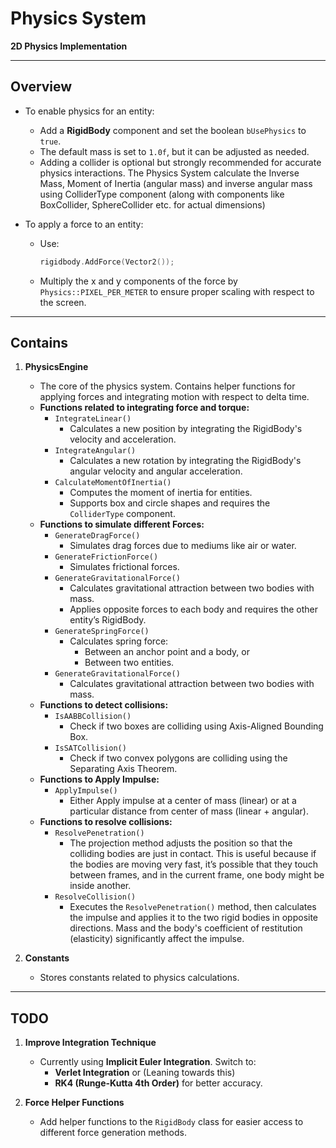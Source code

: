 # Physics System  

**2D Physics Implementation**  

---

## Overview  

- To enable physics for an entity:  
  - Add a **RigidBody** component and set the boolean `bUsePhysics` to `true`.  
  - The default mass is set to `1.0f`, but it can be adjusted as needed.  
  - Adding a collider is optional but strongly recommended for accurate physics interactions. The Physics System calculate the Inverse Mass, Moment of Inertia (angular mass) and inverse angular mass using ColliderType component (along with components like BoxCollider, SphereCollider etc. for actual dimensions)  

- To apply a force to an entity:  
  - Use:  
    ```cpp
    rigidbody.AddForce(Vector2());
    ```  
  - Multiply the x and y components of the force by `Physics::PIXEL_PER_METER` to ensure proper scaling with respect to the screen.  

---

## Contains  

1. **PhysicsEngine**  
   - The core of the physics system. Contains helper functions for applying forces and integrating motion with respect to delta time.  
   - **Functions related to integrating force and torque:**  
     - `IntegrateLinear()`  
       - Calculates a new position by integrating the RigidBody's velocity and acceleration.  
     - `IntegrateAngular()`  
       - Calculates a new rotation by integrating the RigidBody's angular velocity and angular acceleration.  
     - `CalculateMomentOfInertia()`  
       - Computes the moment of inertia for entities.  
       - Supports box and circle shapes and requires the `ColliderType` component.
   - **Functions to simulate different Forces:**  
     - `GenerateDragForce()`  
       - Simulates drag forces due to mediums like air or water.  
     - `GenerateFrictionForce()`  
       - Simulates frictional forces.  
     - `GenerateGravitationalForce()`  
       - Calculates gravitational attraction between two bodies with mass.  
       - Applies opposite forces to each body and requires the other entity’s RigidBody.  
     - `GenerateSpringForce()`  
       - Calculates spring force:  
         - Between an anchor point and a body, or  
         - Between two entities.
     - `GenerateGravitationalForce()`  
       - Calculates gravitational attraction between two bodies with mass.
   - **Functions to detect collisions:**  
     - `IsAABBCollision()`  
       - Check if two boxes are colliding using Axis-Aligned Bounding Box.
     - `IsSATCollision()`  
       - Check if two convex polygons are colliding using the Separating Axis Theorem.
   - **Functions to Apply Impulse:**  
     - `ApplyImpulse()`  
       - Either Apply impulse at a center of mass (linear) or at a particular distance from center of mass (linear + angular).
   - **Functions to resolve collisions:**  
     - `ResolvePenetration()`  
       - The projection method adjusts the position so that the colliding bodies are just in contact. This is useful because if the bodies are moving very fast, it’s possible that they touch between frames, and in the current frame, one body might be inside another.  
     - `ResolveCollision()`  
       - Executes the `ResolvePenetration()` method, then calculates the impulse and applies it to the two rigid bodies in opposite directions. Mass and the body's coefficient of restitution (elasticity) significantly affect the impulse.  

2. **Constants**  
   - Stores constants related to physics calculations.  

---

## TODO  

1. **Improve Integration Technique**  
   - Currently using **Implicit Euler Integration**. Switch to:  
     - **Verlet Integration** or (Leaning towards this)  
     - **RK4 (Runge-Kutta 4th Order)** for better accuracy.  

2. **Force Helper Functions**  
   - Add helper functions to the `RigidBody` class for easier access to different force generation methods.  

